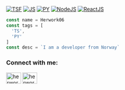 [![TS](https://img.shields.io/static/v1?label=&message=TypeScript&color=blue&logo=typescript&logoColor=FFFFF)F](https://en.wikipedia.org/wiki/TypeScript)
[![JS](https://img.shields.io/static/v1?label=&message=JavaScript&color=yellow&logo=javascript&logoColor=FFFFFF)](https://developer.mozilla.org/en-US/docs/Web/JavaScript/About_JavaScript)
[![PY](https://img.shields.io/static/v1?label=&message=Python&color=blue&logo=python&logoColor=FFFFFF)](https://www.python.org/doc/essays/blurb/)
[![NodeJS](https://img.shields.io/static/v1?label=&message=NodeJS&color=blue&logo=nodejs&logoColor=FFFFFF)](https://nodejs.org/en/about/)
[![ReactJS](https://img.shields.io/static/v1?label=&message=ReactJS&color=blue&logo=reactjs&logoColor=FFFFFF)](https://reactjs.org)
```JavaScript
const name = Herwork06
const tags = [
  'TS',
  'PY'
]
const desc = `I am a developer from Norway`
```
<h3 align="left">Connect with me:</h3>
<p align="left">
<a href="https://twitter.com/herwork06" target="blank"><img align="center" src="https://raw.githubusercontent.com/rahuldkjain/github-profile-readme-generator/master/src/images/icons/Social/twitter.svg" alt="herwork06" height="30" width="40" /></a>
<a href="https://www.youtube.com/c/herwork06" target="blank"><img align="center" src="https://raw.githubusercontent.com/rahuldkjain/github-profile-readme-generator/master/src/images/icons/Social/youtube.svg" alt="herwork06" height="30" width="40" /></a>
</p>
